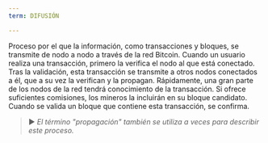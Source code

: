 ```yaml
---
term: DIFUSIÓN

---
```

Proceso por el que la información, como transacciones y bloques, se transmite de nodo a nodo a través de la red Bitcoin. Cuando un usuario realiza una transacción, primero la verifica el nodo al que está conectado. Tras la validación, esta transacción se transmite a otros nodos conectados a él, que a su vez la verifican y la propagan. Rápidamente, una gran parte de los nodos de la red tendrá conocimiento de la transacción. Si ofrece suficientes comisiones, los mineros la incluirán en su bloque candidato. Cuando se valida un bloque que contiene esta transacción, se confirma.

> ► *El término "propagación" también se utiliza a veces para describir este proceso.*